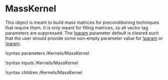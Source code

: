 # MassKernel

This object is meant to build mass matrices for preconditioning techniques that
require them. It is only meant for filling matrices, so all vector tag
parameters are suppressed. The [!param](/Kernels/MassKernel/matrix_tags)
parameter default is cleared such that the user should provide some non-empty
parameter value for [!param](/Kernels/MassKernel/matrix_tags) or
[!param](/Kernels/MassKernel/extra_matrix_tags).

!syntax parameters /Kernels/MassKernel

!syntax inputs /Kernels/MassKernel

!syntax children /Kernels/MassKernel
